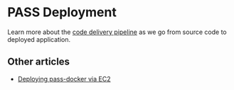 # PASS Deployment

Learn more about the [code delivery pipeline](/docs/deploy/pipeline.md) as we go from
source code to deployed application.

## Other articles

* [Deploying pass-docker via EC2](/docs/deploy/ec2.md)